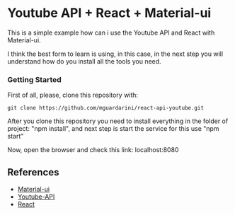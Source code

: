 # Youtube API + React + Material-ui

This is a simple example how can i use the Youtube API and React with Material-ui. 

I think the best form to learn is using, in this case, in the next step you will understand how do you install all the tools you need.


### Getting Started

First of all, please, clone this repository with: 

```
git clone https://github.com/mguardarini/react-api-youtube.git
```
After you clone this repository you need to install everything in the folder of project: "npm install", and next step is start the service for this use "npm start"

Now, open the browser and check this link: localhost:8080

## References

 - [Material-ui](http://www.material-ui.com/#/)
 - [Youtube-API](https://developers.google.com/youtube/v3/)
 - [React](https://reactjs.org/)


